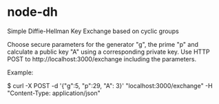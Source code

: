 # node-dh
Simple Diffie-Hellman Key Exchange based on cyclic groups

Choose secure parameters for the generator "g", the prime "p" and calculate a public key "A" using a corresponding private key.
Use HTTP POST to http://localhost:3000/exchange including the parameters. 

Example:

$ curl -X POST -d '{"g":5, "p":29, "A": 3}' "localhost:3000/exchange" -H "Content-Type: application/json"
